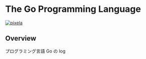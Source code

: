 # The Go Programming Language
[![pixela][pixela-graph]][pixela]

[pixela-graph]: https://pixe.la/v1/users/m3y/graphs/gopl
[pixela]: https://pixe.la/v1/users/m3y/graphs/gopl.html

## Overview
プログラミング言語 Go の log
